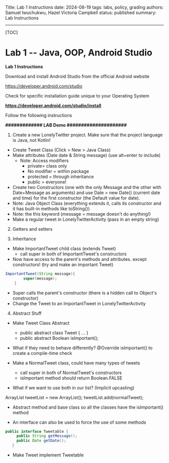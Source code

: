 Title: Lab 1 Instructions
date: 2024-08-19
tags: labs, policy, grading
authors: Samuel Iwuchukwu, Hazel Victoria Campbell
status: published
summary: Lab Instructions

----

[TOC]

# Lab 1 -- Java, OOP, Android Studio

**Lab 1 Instructions**

Download and install Android Studio from the official Android website

https://developer.android.com/studio

Check for specific installation guide unique to your Operating System

**https://developer.android.com/studio/install**

Follow the following instructions

**############# LAB Demo #####################**

1. Create a new LonelyTwitter project. Make sure that the project language is Java, not Kotlin!

+ Create Tweet Class (Click > New > Java Class)
+ Make attributes (Date date & String message) (use alt+enter to include)
    + Note: Access modifiers
        * private= class only
        * No modifier = within package
        * protected = through inheritance
        * public = everyone!
+ Create two Constructors (one with the only Message and the other with Date+Message as arguments) and use Date = new Date() (current date and time) for the first constructor (the Default value for date).
+ Note: Java Object Class (everything extends it, calls its constructor and it has built-in methods like toString())
+ Note: the this keyword (message = message doesn't do anything!)
+ Make a regular tweet in LonelyTwitterActivity (pass in an empty string)

2. Getters and setters

3. Inheritance

+ Make ImportantTweet child class (extends Tweet)
    + call super in both of ImportantTweet's constructors
+ Now have access to the parent's methods and attributes. except constructors! (try and make an important Tweet)

```java
ImportantTweet(String message){
        super(message);
    }
```
+ Super calls the parent's constructor (there is a hidden call to Object's constructor)
+ Change the Tweet to an ImportantTweet in LonelyTwitterActivity

4. Abstract Stuff

+ Make Tweet Class Abstract

    + public abstract class Tweet { ... }
    + public abstract Boolean isImportant();
+ What if they need to behave differently? @Override isImportant() to create a compile-time check

+ Make a NormalTweet class, could have many types of tweets

    + call super in both of  NormalTweet's constructors
    + isImportant method should return Boolean.FALSE
+ What if we want to use both in our list? (Implicit upcasting)

ArrayList<Tweet> tweetList = new ArrayList<Tweet>();
tweetList.add(normalTweet);

+ Abstract method and base class so all the classes have the isImportant() method

+ An interface can also be used to force the use of some methods

```java
public interface Tweetable {
     public String getMessage();
     public Date getDate();
   }
```
+ Make Tweet implement Tweetable


